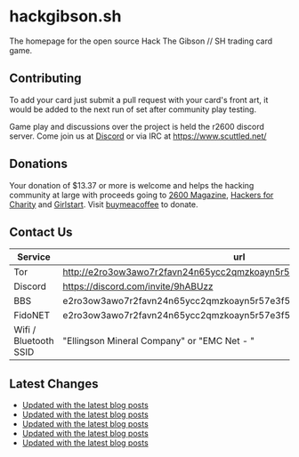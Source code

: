 # hackgibson.sh
The homepage for the open source Hack The Gibson // SH trading card game.


## Contributing

To add your card just submit a pull request with your card's front art, it would be added to the next run of set after community play testing.

Game play and discussions over the project is held the r2600 discord server. Come join us at [Discord](https://discord.com/invite/9hABUzz) or via IRC at https://www.scuttled.net/


## Donations

Your donation of $13.37 or more is welcome and helps the hacking community at large with proceeds going to [2600 Magazine](https://2600.com/), [Hackers for Charity](https://hackersforcharity.org) and [Girlstart](https://girlstart.org).  Visit [buymeacoffee](https://www.buymeacoffee.com/hackgibson.sh) to donate.


## Contact Us

Service | url
-|-
Tor | http://e2ro3ow3awo7r2favn24n65ycc2qmzkoayn5r57e3f56nvjwdcgg32ad.onion
Discord | https://discord.com/invite/9hABUzz
BBS | e2ro3ow3awo7r2favn24n65ycc2qmzkoayn5r57e3f56nvjwdcgg32ad.onion:23
FidoNET | e2ro3ow3awo7r2favn24n65ycc2qmzkoayn5r57e3f56nvjwdcgg32ad.onion:24554
Wifi / Bluetooth SSID | "Ellingson Mineral Company" or "EMC Net - <fidonet address>"

## Latest Changes
<!-- BLOG-POST-LIST:START -->
- [Updated with the latest blog posts](https://github.com/DFW2600/hackgibson.sh/commit/809cc9d9df33853fca355e2b014b4aeacfce2563)
- [Updated with the latest blog posts](https://github.com/DFW2600/hackgibson.sh/commit/f42e265475d4318e77849062dbfe0f9e32c847eb)
- [Updated with the latest blog posts](https://github.com/DFW2600/hackgibson.sh/commit/ecfb0b4ec41160ece39018e1d4120df82709b321)
- [Updated with the latest blog posts](https://github.com/DFW2600/hackgibson.sh/commit/e4d5e9057d537cf13c26f9da44b376de02f3c061)
- [Updated with the latest blog posts](https://github.com/DFW2600/hackgibson.sh/commit/6dabbd12533f59f08d0c0fd73026e784f67ba407)
<!-- BLOG-POST-LIST:END -->
